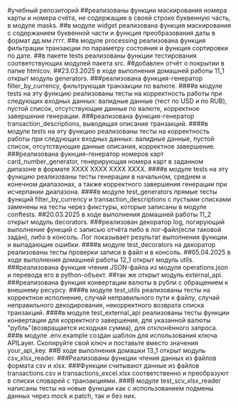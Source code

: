 #учебный репозиторий
##реализованы функции маскирования номера карты и номера счёта,
не содержащие в своей строке буквенную часть, в модуле masks.
##в модуле widget реализована функция маскирования с содержанием буквенной части
и функция преобразования даты в формат дд.мм.гггг.
##в модуле processing реализована функция фильтрации транзакции по параметру состояния
и функция сортировки по дате.
##в пакете tests реализованы функции тестирования соответствующих модулей пакета src.
##добавлен отчёт о покрытии в папке htmlcov.
##23.03.2025 в ходе выполнения домашней работы 11_1 открыт модуль generators.
###реализована функция-генератор filter_by_currency, фильтрующая транзакции по валюте. 
####в модуле tests на эту функцию реализованы тесты на корректность работы при следующих входных данных:
валидные данные (тест по USD и по RUB), пустой список, отсутствующие данные по валюте, корректное завершение генерации.
###реализована функция-генератор transaction_descriptions, выводящая описание транзакций.
####в модуле tests на эту функцию реализованы тесты на корректность работы при следующих входных данных:
валидные данные, пустой список, отсутствующие данные описания, корректное завершение.
###реализована фукнция-генератор номеров карт card_number_generator,
генерирующая номера карт в заданном дипазоне в формате XXXX XXXX XXXX XXXX.
####в модуле tests на эту функцию реализованы тесты генерации в начальном, среднем и конечном диапазонах,
а также корректного завершения генерации при исчерпании диапазона.
####в модуле test_generators прямые тесты функций filter_by_currency и transaction_descriptions
с пустыми списками заменены на тесты через фикстуры, которые записаны в модуле conftests.
##20.03.2025 в ходе выполнения домашней работы 11_2 открыт модуль decorators.
###реализован декоратор log, логирующий выполнение функций с записью отчёта либо в лог-файл(если таковой задан),
либо в консоль. Лог показывает результат выполнения функции и выпадающие ошибки.
####в модуле test_decorators на декоратор реализованы тесты проверки записи в файл и в консоль.
##05.04.2025 в ходе выполнения домашней работы 12_1 открыт модуль utils.
###реализована функция чтения JSON-файла из модуля operations.json и перевода его в python-объект.
##так же открыт модуль external_api.
###реализована функция конвертации валюты в рубли с обращением к внешнему ресурсу.
####в модуле test_utils реализованы тесты на корректное исполнение, случай неправильного пути к файлу,
случай неправильного декодирования, некорректного возврата списка транзакций.
####в модуле test_external_api реализованы тесты функции конвертации для корректного завершения,
для указанной валюты "рубль"(возвращается исходная сумма), для отклонённого запроса.
###в модуле .env.example создан шаблон для использования ключа APILayer. Скопируйте свой ключ
и поставьте вместо значения your_api_key.
##В ходе выполнения домашки 13_1 открыт модуль csv_xlsx_reader.
###Реализованы функции чтения данных из файлов формата csv и xlsx.
###Функции считывают данные из файлов transactions.csv и transactions_excel.xlsx соответственно и преобразуют в списки
словарей с транзакциями.
###В модуле test_scv_xlsx_reader написаны тесты на новые функции как с использованием подмены данных через mock и patch,
так и без них.
